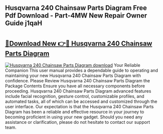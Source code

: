 ## Husqvarna 240 Chainsaw Parts Diagram Free Pdf Download - Part-4MW New Repair Owner Guide j1qaH

# <h2><a href="http://dfjdsb.blite.top/?on=Husqvarna+240+Chainsaw+Parts+Diagram">🔗Download New 👉🔴 Husqvarna 240 Chainsaw Parts Diagram</a></h2>

[![Husqvarna 240 Chainsaw Parts Diagram download](https://i.imgur.com/lujVjoI.png)](http://dfjdsb.blite.top/?on=Husqvarna+240+Chainsaw+Parts+Diagram)
Your Reliable Companion This user manual provides a dependable guide to operating and maintaining your new Husqvarna 240 Chainsaw Parts Diagram with confidence. Please Review Husqvarna 240 Chainsaw Parts Diagram the Package Contents Ensure you have all necessary components before proceeding. Husqvarna 240 Chainsaw Parts Diagram advanced features include facial recognition, gesture control, customizable profiles, and automated tasks, all of which can be accessed and customized through the user interface. Our expectation is that the Husqvarna 240 Chainsaw Parts Diagram has been a reliable and effective resource in your journey to becoming proficient in using your new gadget. Should you need any assistance or clarification, please do not hesitate to contact our support team.
